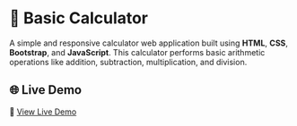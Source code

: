 # 🧮 Basic Calculator

A simple and responsive calculator web application built using **HTML**, **CSS**, **Bootstrap**, and **JavaScript**. This calculator performs basic arithmetic operations like addition, subtraction, multiplication, and division.


## 🌐 Live Demo

🔗 [View Live Demo](https://naushabah.github.io/basic-calculator/)  



